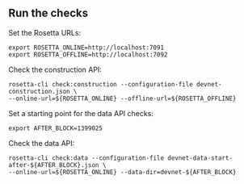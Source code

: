 ## Run the checks

Set the Rosetta URLs:

```
export ROSETTA_ONLINE=http://localhost:7091
export ROSETTA_OFFLINE=http://localhost:7092
```

Check the construction API:

```
rosetta-cli check:construction --configuration-file devnet-construction.json \
--online-url=${ROSETTA_ONLINE} --offline-url=${ROSETTA_OFFLINE}
```

Set a starting point for the data API checks:

```
export AFTER_BLOCK=1399025
```

Check the data API:

```
rosetta-cli check:data --configuration-file devnet-data-start-after-${AFTER_BLOCK}.json \
--online-url=${ROSETTA_ONLINE} --data-dir=devnet-${AFTER_BLOCK}
```

